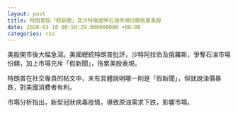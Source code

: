 ```yaml
---
layout: post
title: 特朗普指「假新聞」及沙特俄國爭石油市場份額拖累美股
date: 2020-03-10 00:59:29.000000000 +08:00
categories: rss
---
```


美股開市後大幅急瀉。美國總統特朗普批評，沙特阿拉伯及俄羅斯，爭奪石油市場份額，加上市場充斥「假新聞」，拖累美股表現。

特朗普在社交專頁的帖文中，未有具體說明哪一則是「假新聞」，但就說油價暴跌，對美國消費者有利。

市場分析指出，新型冠狀病毒疫情，導致原油需求下跌，影響市場。
